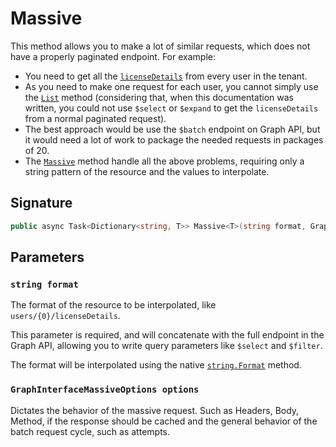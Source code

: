 # Massive

This method allows you to make a lot of similar requests, which does not have a properly paginated endpoint. For example:

* You need to get all the [`licenseDetails`](https://docs.microsoft.com/pt-br/graph/api/user-list-licensedetails) from every user in the tenant.
* As you need to make one request for each user, you cannot simply use the [`List`](List.md) method (considering that, when this documentation was written, you could not use `$select` or `$expand` to get the `licenseDetails` from a normal paginated request).
* The best approach would be use the `$batch` endpoint on Graph API, but it would need a lot of work to package the needed requests in packages of 20.
* The [`Massive`](Massive.md) method handle all the above problems, requiring only a string pattern of the resource and the values to interpolate.

## Signature

```csharp
public async Task<Dictionary<string, T>> Massive<T>(string format, GraphInterfaceMassiveOptions options) where T : class
```

## Parameters

### `string format`

The format of the resource to be interpolated, like `users/{0}/licenseDetails`.

This parameter is required, and will concatenate with the full endpoint in the Graph API, allowing you to write query parameters like `$select` and `$filter`.

The format will be interpolated using the native [`string.Format`](https://docs.microsoft.com/pt-br/dotnet/api/system.string.format) method.

### `GraphInterfaceMassiveOptions options`

Dictates the behavior of the massive request. Such as Headers, Body, Method, if the response should be cached and the general behavior of the batch request cycle, such as attempts.

```csharp

```